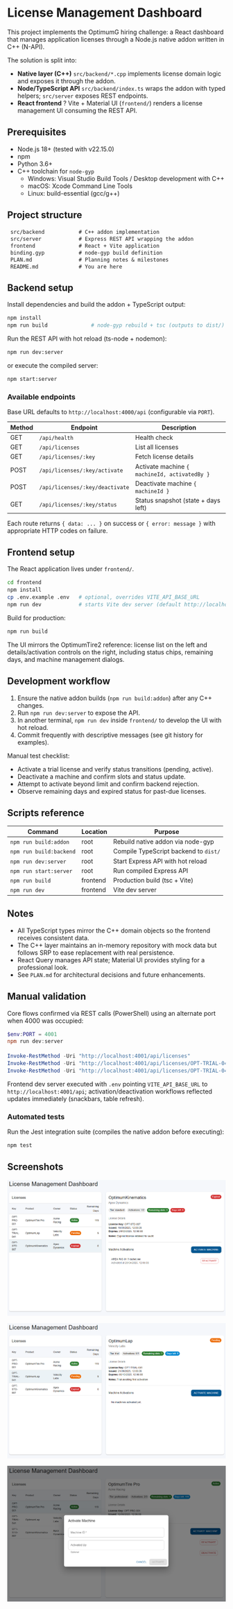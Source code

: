 # License Management Dashboard

This project implements the OptimumG hiring challenge: a React dashboard that manages application licenses through a Node.js native addon written in C++ (N-API).

The solution is split into:
- **Native layer (C++)**  `src/backend/*.cpp` implements license domain logic and exposes it through the addon.
- **Node/TypeScript API**  `src/backend/index.ts` wraps the addon with typed helpers; `src/server` exposes REST endpoints.
- **React frontend** ? Vite + Material UI (`frontend/`) renders a license management UI consuming the REST API.

## Prerequisites

- Node.js 18+ (tested with v22.15.0)
- npm
- Python 3.6+
- C++ toolchain for `node-gyp`
  - Windows: Visual Studio Build Tools / Desktop development with C++
  - macOS: Xcode Command Line Tools
  - Linux: build-essential (gcc/g++)

## Project structure

```
 src/backend           # C++ addon implementation
 src/server            # Express REST API wrapping the addon
 frontend              # React + Vite application
 binding.gyp           # node-gyp build definition
 PLAN.md               # Planning notes & milestones
 README.md             # You are here
```

## Backend setup

Install dependencies and build the addon + TypeScript output:

```bash
npm install
npm run build              # node-gyp rebuild + tsc (outputs to dist/)
```

Run the REST API with hot reload (ts-node + nodemon):

```bash
npm run dev:server
```

or execute the compiled server:

```bash
npm start:server
```

### Available endpoints

Base URL defaults to `http://localhost:4000/api` (configurable via `PORT`).

| Method | Endpoint                              | Description                            |
| ------ | ------------------------------------- | -------------------------------------- |
| GET    | `/api/health`                         | Health check                           |
| GET    | `/api/licenses`                       | List all licenses                      |
| GET    | `/api/licenses/:key`                  | Fetch license details                  |
| POST   | `/api/licenses/:key/activate`         | Activate machine `{ machineId, activatedBy }` |
| POST   | `/api/licenses/:key/deactivate`       | Deactivate machine `{ machineId }`     |
| GET    | `/api/licenses/:key/status`           | Status snapshot (state + days left)    |

Each route returns `{ data: ... }` on success or `{ error: message }` with appropriate HTTP codes on failure.

## Frontend setup

The React application lives under `frontend/`.

```bash
cd frontend
npm install
cp .env.example .env   # optional, overrides VITE_API_BASE_URL
npm run dev            # starts Vite dev server (default http://localhost:5173)
```

Build for production:

```bash
npm run build
```

The UI mirrors the OptimumTire2 reference: license list on the left and details/activation controls on the right, including status chips, remaining days, and machine management dialogs.

## Development workflow

1. Ensure the native addon builds (`npm run build:addon`) after any C++ changes.
2. Run `npm run dev:server` to expose the API.
3. In another terminal, `npm run dev` inside `frontend/` to develop the UI with hot reload.
4. Commit frequently with descriptive messages (see git history for examples).

Manual test checklist:
- Activate a trial license and verify status transitions (pending, active).
- Deactivate a machine and confirm slots and status update.
- Attempt to activate beyond limit and confirm backend rejection.
- Observe remaining days and expired status for past-due licenses.

## Scripts reference

| Command | Location | Purpose |
| ------- | -------- | ------- |
| `npm run build:addon` | root | Rebuild native addon via node-gyp |
| `npm run build:backend` | root | Compile TypeScript backend to `dist/` |
| `npm run dev:server` | root | Start Express API with hot reload |
| `npm run start:server` | root | Run compiled Express API |
| `npm run build` | frontend | Production build (tsc + Vite) |
| `npm run dev` | frontend | Vite dev server |

## Notes

- All TypeScript types mirror the C++ domain objects so the frontend receives consistent data.
- The C++ layer maintains an in-memory repository with mock data but follows SRP to ease replacement with real persistence.
- React Query manages API state; Material UI provides styling for a professional look.
- See `PLAN.md` for architectural decisions and future enhancements.

## Manual validation

Core flows confirmed via REST calls (PowerShell) using an alternate port when 4000 was occupied:

```powershell
$env:PORT = 4001
npm run dev:server

Invoke-RestMethod -Uri "http://localhost:4001/api/licenses"
Invoke-RestMethod -Uri "http://localhost:4001/api/licenses/OPT-TRIAL-041/activate" -Method POST -Body '{"machineId":"QA-RIG-01","activatedBy":"qa"}' -ContentType 'application/json'
Invoke-RestMethod -Uri "http://localhost:4001/api/licenses/OPT-TRIAL-041/deactivate" -Method POST -Body '{"machineId":"QA-RIG-01"}' -ContentType 'application/json'
```

Frontend dev server executed with `.env` pointing `VITE_API_BASE_URL` to `http://localhost:4001/api`; activation/deactivation workflows reflected updates immediately (snackbars, table refresh).
### Automated tests

Run the Jest integration suite (compiles the native addon before executing):

```bash
npm test
```

## Screenshots

![Dashboard overview](./assets/dashboard-overview.png)

![Trial license detail](./assets/dashboard-trial.png)

![Activation modal](./assets/dashboard-activate-modal.png)
